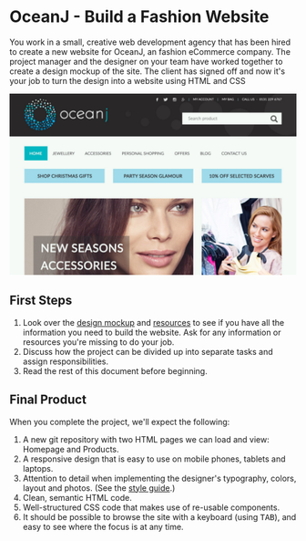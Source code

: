 # OceanJ - Build a Fashion Website

You work in a small, creative web development agency that has been hired to create a new website for OceanJ, an fashion eCommerce company. The project manager and the designer on your team have worked together to create a design mockup of the site. The client has signed off and now it's your job to turn the design into a website using HTML and CSS

![Screenshot of final product](screenshot.png)

## First Steps

1. Look over the [design mockup](mockups) and [resources](resources) to see if you have all the information you need to build the website. Ask for any information or resources you're missing to do your job.
2. Discuss how the project can be divided up into separate tasks and assign responsibilities.
3. Read the rest of this document before beginning.

## Final Product

When you complete the project, we'll expect the following:

1. A new git repository with two HTML pages we can load and view: Homepage and Products.
2. A responsive design that is easy to use on mobile phones, tablets and laptops.
3. Attention to detail when implementing the designer's typography, colors, layout and photos. (See the [style guide](mockups/style-guide.png).)
4. Clean, semantic HTML code.
5. Well-structured CSS code that makes use of re-usable components.
7. It should be possible to browse the site with a keyboard (using <kbd>TAB</kbd>), and easy to see where the focus is at any time.
